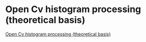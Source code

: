 # Open Cv histogram processing (theoretical basis)
[Open Cv histogram processing (theoretical basis)](https://aiwithcloud.com/2022/09/15/open_cv_histogram_processing_theoretical_basis/)